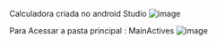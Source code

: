 Calculadora criada no android Studio
![image](https://github.com/user-attachments/assets/fdcb5de4-8235-4e58-a726-a56d09fe7195)


Para Acessar a pasta principal : MainActives
![image](https://github.com/user-attachments/assets/8c9b7033-12e2-4a0a-a876-01d42c45185d)


